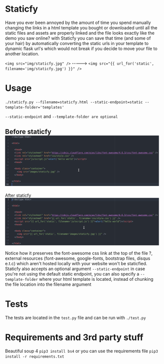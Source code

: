 # Staticfy
Have you ever been annoyed by the amount of time you spend manually changing the links in a html template you bought or downloaded until all the static files and assets are properly linked and the file looks exactly like the demo you saw online?
with Staticfy you can save that time (and some of your hair) by automatically converting the static urls in your template to dynamic flask url's which would not break if you decide to move your file to another location.

`<img src="img/staticfy.jpg" />` -----> `<img src="{{ url_for('static', filename='img/staticfy.jpg') }}" />`

# Usage
`./staticfy.py --filename=staticfy.html --static-endpoint=static --template-folder='templates'`
 
 `--static-endpoint` and `--template-folder are optional`
 
Before staticfy
![alt tag](assets/before.png)
---------------------------------------------------------------------------------------------------------------------------------
After staticfy
![alt tag](assets/after.png)

Notice how it preserves the font-awesome css link at the top of the file ?, external resources (font-awesome, google-fonts, bootstrap files, disqus e.t.c) which aren't hosted locally with your website won't be staticfied. Staticfy also accepts an optional argument `--static-endpoint` in case you're not using the default static endpoint, you can also specify a `--template-folder` where your html template is located, instead of chunking the file location into the filename argument

# Tests
The tests are located in the `test.py` file and can be run with
`./test.py`
 
# Requirements and 3rd party stuff
Beautiful soup 4
`pip3 install bs4` 
or you can use the requirements file `pip3 install -r requirements.txt`
